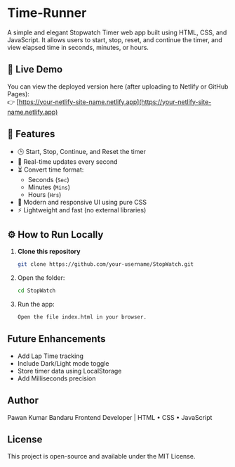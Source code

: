 # Time-Runner
A simple and elegant Stopwatch Timer web app built using HTML, CSS, and JavaScript.
It allows users to start, stop, reset, and continue the timer, and view elapsed time in seconds, minutes, or hours.
## 🚀 Live Demo
You can view the deployed version here (after uploading to Netlify or GitHub Pages):  
👉 [https://your-netlify-site-name.netlify.app](https://your-netlify-site-name.netlify.app)
## 🧩 Features
- 🕒 Start, Stop, Continue, and Reset the timer  
- 🔄 Real-time updates every second  
- ⏳ Convert time format:
  - Seconds (`Sec`)
  - Minutes (`Mins`)
  - Hours (`Hrs`)
- 🎨 Modern and responsive UI using pure CSS  
- ⚡ Lightweight and fast (no external libraries)
## ⚙️ How to Run Locally
1. **Clone this repository**
   ```bash
   git clone https://github.com/your-username/StopWatch.git
2. Open the folder:
   ```bash
   cd StopWatch
3. Run the app:
   ```bash
   Open the file index.html in your browser.
## Future Enhancements
- Add Lap Time tracking
- Include Dark/Light mode toggle
- Store timer data using LocalStorage
- Add Milliseconds precision
## Author
Pawan Kumar Bandaru
Frontend Developer | HTML • CSS • JavaScript
## License
This project is open-source and available under the MIT License.
